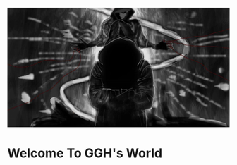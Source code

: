 ﻿![在这里插入图片描述](https://github.com/1306588647/Technology-Sharing/blob/master/Picture/HEIKE.png)
# Welcome To GGH's World
